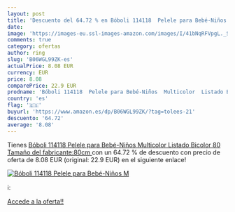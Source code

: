 ```yaml
---
layout: post
title: 'Descuento del 64.72 % en Bóboli 114118  Pelele para Bebé-Niños  M'
date: 
image: 'https://images-eu.ssl-images-amazon.com/images/I/41bNqRFVpgL._SL200_.jpg'
comments: true
category: ofertas
author: ring
slug: 'B06WGL99ZK-es'
actualPrice: 8.08 EUR
currency: EUR
price: 8.08
comparePrice: 22.9 EUR
prodname: 'Bóboli 114118  Pelele para Bebé-Niños  Multicolor  Listado Bicolor   80  Tamaño del fabricante:80cm '
country: 'es'
flag: '🇪🇸'
buyurl: 'https://www.amazon.es/dp/B06WGL99ZK/?tag=tolees-21'
descuento: '64.72'
average: '8.08'
---
```


Tienes [Bóboli 114118  Pelele para Bebé-Niños  Multicolor  Listado Bicolor   80  Tamaño del fabricante:80cm ](https://www.amazon.es/dp/B06WGL99ZK/?tag=tolees-21) con un 64.72 % de descuento con precio de oferta de 8.08 EUR (original: 22.9 EUR) en el siguiente enlace!

[![Bóboli 114118  Pelele para Bebé-Niños  M](https://images-eu.ssl-images-amazon.com/images/I/41bNqRFVpgL._SL200_.jpg)](https://www.amazon.es/dp/B06WGL99ZK/?tag=tolees-21)

ℹ️:


[Accede a la oferta!!](https://www.amazon.es/dp/B06WGL99ZK/?tag=tolees-21)
